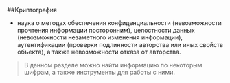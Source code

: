 ##Криптография
 
- наука о методах обеспечения конфиденциальности (невозможности прочтения информации посторонним),
целостности данных (невозможности незаметного изменения информации), аутентификации (проверки подлинности авторства или иных свойств объекта),
а также невозможности отказа от авторства.

>В данном разделе можно найти информацию по некоторым шифрам, а также инструменты для работы с ними.